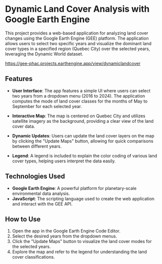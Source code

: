 # Dynamic Land Cover Analysis with Google Earth Engine

This project provides a web-based application for analyzing land cover changes using the Google Earth Engine (GEE) platform. The application allows users to select two specific years and visualize the dominant land cover types in a specified region (Quebec City) over the selected years, leveraging the Dynamic World dataset.

https://gee-phac.projects.earthengine.app/view/dynamiclandcover

## Features

- **User Interface**: The app features a simple UI where users can select two years from a dropdown menu (2016 to 2024). The application computes the mode of land cover classes for the months of May to September for each selected year.
  
- **Interactive Map**: The map is centered on Quebec City and utilizes satellite imagery as the background, providing a clear view of the land cover data.

- **Dynamic Updates**: Users can update the land cover layers on the map by clicking the "Update Maps" button, allowing for quick comparisons between different years.

- **Legend**: A legend is included to explain the color coding of various land cover types, helping users interpret the data easily.

## Technologies Used

- **Google Earth Engine**: A powerful platform for planetary-scale environmental data analysis.
- **JavaScript**: The scripting language used to create the web application and interact with the GEE API.

## How to Use

1. Open the app in the Google Earth Engine Code Editor.
2. Select the desired years from the dropdown menus.
3. Click the "Update Maps" button to visualize the land cover modes for the selected years.
4. Explore the map and refer to the legend for understanding the land cover classifications.
